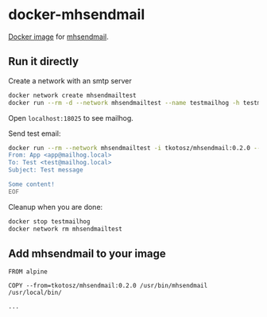# docker-mhsendmail

[Docker image](https://hub.docker.com/repository/docker/tkotosz/mhsendmail) for [mhsendmail](https://github.com/mailhog/mhsendmail).

## Run it directly

Create a network with an smtp server
```bash
docker network create mhsendmailtest
docker run --rm -d --network mhsendmailtest --name testmailhog -h testmailhog -p "18025:8025" mailhog/mailhog:v1.0.1
```

Open `localhost:18025` to see mailhog.

Send test email:
```bash
docker run --rm --network mhsendmailtest -i tkotosz/mhsendmail:0.2.0 --smtp-addr="testmailhog:1025" <<EOF
From: App <app@mailhog.local>
To: Test <test@mailhog.local>
Subject: Test message

Some content!
EOF
``` 

Cleanup when you are done:
```bash
docker stop testmailhog
docker network rm mhsendmailtest
```

## Add mhsendmail to your image

```
FROM alpine

COPY --from=tkotosz/mhsendmail:0.2.0 /usr/bin/mhsendmail /usr/local/bin/

...
```
